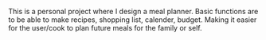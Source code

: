 This is a personal project where I design a meal planner. Basic functions are to be able to make recipes, shopping list, calender, budget. Making it easier for the user/cook to plan future meals for the family or self.